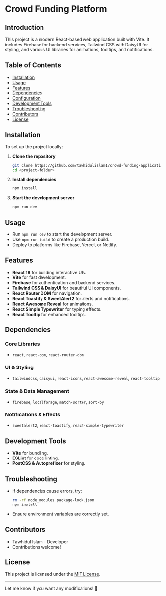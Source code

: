 

# Crowd Funding Platform

## Introduction  
This project is a modern React-based web application built with Vite. It includes Firebase for backend services, Tailwind CSS with DaisyUI for styling, and various UI libraries for animations, tooltips, and notifications.  

## Table of Contents  
- [Installation](#installation)  
- [Usage](#usage)  
- [Features](#features)  
- [Dependencies](#dependencies)  
- [Configuration](#configuration)  
- [Development Tools](#development-tools)  
- [Troubleshooting](#troubleshooting)  
- [Contributors](#contributors)  
- [License](#license)  

## Installation  
To set up the project locally:  

1. **Clone the repository**  
   ```sh
   git clone https://github.com/tawhidulislam1/crowd-funding-application-client-side.git
   cd <project-folder>
   ```  
2. **Install dependencies**  
   ```sh
   npm install
   ```  
3. **Start the development server**  
   ```sh
   npm run dev
   ```  

## Usage  
- Run `npm run dev` to start the development server.  
- Use `npm run build` to create a production build.  
- Deploy to platforms like Firebase, Vercel, or Netlify.  

## Features  
- **React 18** for building interactive UIs.  
- **Vite** for fast development.  
- **Firebase** for authentication and backend services.  
- **Tailwind CSS & DaisyUI** for beautiful UI components.  
- **React Router DOM** for navigation.  
- **React Toastify & SweetAlert2** for alerts and notifications.  
- **React Awesome Reveal** for animations.  
- **React Simple Typewriter** for typing effects.  
- **React Tooltip** for enhanced tooltips.  

## Dependencies  
### Core Libraries  
- `react`, `react-dom`, `react-router-dom`  

### UI & Styling  
- `tailwindcss`, `daisyui`, `react-icons`, `react-awesome-reveal`, `react-tooltip`  

### State & Data Management  
- `firebase`, `localforage`, `match-sorter`, `sort-by`  

### Notifications & Effects  
- `sweetalert2`, `react-toastify`, `react-simple-typewriter`  




## Development Tools  
- **Vite** for bundling.  
- **ESLint** for code linting.  
- **PostCSS & Autoprefixer** for styling.  

## Troubleshooting  
- If dependencies cause errors, try:  
  ```sh
  rm -rf node_modules package-lock.json
  npm install
  ```  
- Ensure environment variables are correctly set.  

## Contributors  
- Tawhidul Islam - Developer  
- Contributions welcome!  

## License  
This project is licensed under the [MIT License](LICENSE).  

---

Let me know if you want any modifications! 🚀
